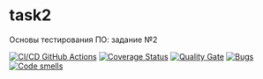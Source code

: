 # task2
Основы тестирования ПО: задание №2

[![CI/CD GitHub Actions](https://github.com/Cuudemi/task2/actions/workflows/test-action.yml/badge.svg)](https://github.com/Cuudemi/task2/actions/workflows/test-action.yml)
[![Coverage Status](https://coveralls.io/repos/Cuudemi/task2/badge.svg?branch=master)](https://coveralls.io/github/Cuudemi/task2?branch=master)
[![Quality Gate](https://sonarcloud.io/api/project_badges/measure?project=Cuudemi_task2&metric=alert_status)](https://sonarcloud.io/dashboard?id=Cuudemi_task2)
[![Bugs](https://sonarcloud.io/api/project_badges/measure?project=Cuudemi_task2&metric=bugs)](https://sonarcloud.io/summary/new_code?id=Cuudemi_task2)
[![Code smells](https://sonarcloud.io/api/project_badges/measure?project=Cuudemi_task2&metric=code_smells)](https://sonarcloud.io/dashboard?id=Cuudemi_task2)
